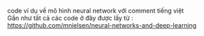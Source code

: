 code ví dụ về mô hình neural network với comment tiếng việt <br />
Gần như tất cả các code ở đây được lấy từ : https://github.com/mnielsen/neural-networks-and-deep-learning
